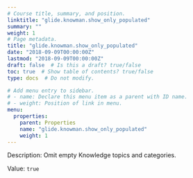 ```yaml
---
# Course title, summary, and position.
linktitle: "glide.knowman.show_only_populated"
summary: ""
weight: 1
# Page metadata.
title: "glide.knowman.show_only_populated"
date: "2018-09-09T00:00:00Z"
lastmod: "2018-09-09T00:00:00Z"
draft: false  # Is this a draft? true/false
toc: true  # Show table of contents? true/false
type: docs  # Do not modify.

# Add menu entry to sidebar.
# - name: Declare this menu item as a parent with ID name.
# - weight: Position of link in menu.
menu:
  properties:
    parent: Properties
    name: "glide.knowman.show_only_populated"
    weight: 1
---
```


Description: Omit empty Knowledge topics and categories.


Value: `true`